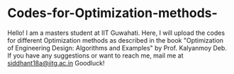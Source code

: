 # Codes-for-Optimization-methods-
Hello! I am a masters student at IIT Guwahati. 
Here, I will upload the codes for different Optimization methods as described in the book "Optimization of Engineering Design: Algorithms and Examples" by Prof. Kalyanmoy Deb.
If you have any suggestions or want to reach me, mail me at siddhant18a@iitg.ac.in
Goodluck!
